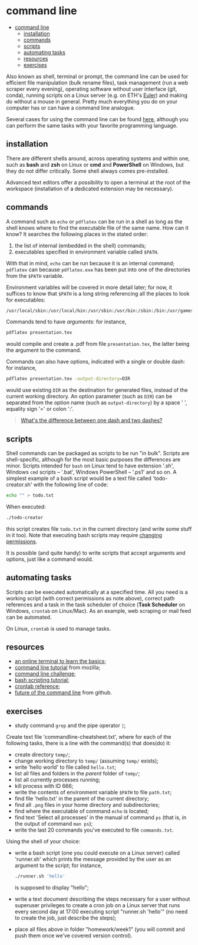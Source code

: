 # command line

- [command line](#command-line)
  - [installation](#installation)
  - [commands](#commands)
  - [scripts](#scripts)
  - [automating tasks](#automating-tasks)
  - [resources](#resources)
  - [exercises](#exercises)

Also known as shell, terminal or prompt, the command line can be used for efficient file manipulation (bulk rename files), task management (run a web scraper every evening), operating software without user interface (git, conda), running scripts on a Linux server (e.g. on ETH's [Euler](https://scicomp.ethz.ch/wiki/Scientific_computing_services)) and making do without a mouse in general. Pretty much everything you do on your computer has or can have a command line analogue.

Several cases for using the command line can be found [here](https://www.nature.com/articles/d41586-021-00263-0), although you can perform the same tasks with your favorite programming language.

## installation

There are different shells around, across operating systems and within one, such as **bash** and **zsh** on Linux or **cmd** and **PowerShell** on Windows, but they do not differ critically. Some shell always comes pre-installed.

Advanced text editors offer a possibility to open a terminal at the root of the workspace (installation of a dedicated extension may be necessary).

## commands

A command such as `echo` or `pdflatex` can be run in a shell as long as the shell knows where to find the executable file of the same name. How can it know? It searches the following places in the stated order:

1. the list of internal (embedded in the shell) commands;
2. executables specified in environment variable called `$PATH`.

With that in mind, `echo` can be run because it is an internal command; `pdflatex` can because `pdflatex.exe` has been put into one of the directories from the `$PATH` variable.

Environment variables will be covered in more detail later; for now, it suffices to know that `$PATH` is a long string referencing all the places to look for executables:
```bash
/usr/local/sbin:/usr/local/bin:/usr/sbin:/usr/bin:/sbin:/bin:/usr/games:/usr/local/games:/snap/bin:
```

Commands tend to have *arguments*: for instance,

```bash
pdflatex presentation.tex
```

would compile and create a .pdf from file `presentation.tex`, the latter being the argument to the command.

Commands can also have options, indicated with a single or double dash: for instance,

```bash
pdflatex presentation.tex -output-directory=DIR
```

would use existing `DIR` as the destination for generated files, instead of the current working directory. An option parameter (such as `DIR`) can be separated from the option name (such as `output-directory`) by a space ' ', equality sign '=' or colon ':'.

> [What's the difference between one dash and two dashes?](https://superuser.com/q/372203/1731633)

## scripts

Shell commands can be packaged as scripts to be run "in bulk". Scripts are  shell-specific, although for the most basic purposes the differences are minor. Scripts intended for `bash` on Linux tend to have extension '.sh', Windows `cmd` scripts &ndash; '.bat', Windows PowerShell &ndash; '.ps1' and so on. A simplest example of a bash script would be a text file called 'todo-creator.sh' with the following line of code:

```bash
echo "" > todo.txt
```

When executed:

```bash
./todo-creator
```

this script creates file `todo.txt` in the current directory (and write some stuff in it too). Note that executing bash scripts may require [changing permissions](https://www.redhat.com/sysadmin/introduction-chmod).

It is possible (and quite handy) to write scripts that accept arguments and options, just like a command would.

## automating tasks

Scripts can be executed automatically at a specified time. All you need is a working script (with correct permissions as note above), correct path references and a task in the task scheduler of choice (**Task Scheduler** on Windows, `crontab` on Linux/Mac). As an example, web scraping or mail feed can be automated.

On Linux, `crontab` is used to manage tasks.

## resources

- [an online terminal to learn the basics](https://cocalc.com/);
- [command line tutorial](https://developer.mozilla.org/en-US/docs/Learn/Tools_and_testing/Understanding_client-side_tools/Command_line) from mozilla;
- [command line challenge](https://cmdchallenge.com);
- [bash scripting tutorial](https://linuxconfig.org/bash-scripting-tutorial-for-beginners);
- [crontab reference](https://www.tutorialspoint.com/unix_commands/crontab.htm);
- [future of the command line](https://github.com/readme/featured/future-of-the-command-line) from github.

## exercises

- study command `grep` and the pipe operator `|`;

Create text file 'commandline-cheatsheet.txt', where for each of the following tasks, there is a line with the command(s) that does(do) it:

- create directory `temp/`;
- change working directory to `temp/` (assuming `temp/` exists);
- write 'hello world' to file called `hello.txt`;
- list all files and folders in the *parent* folder of `temp/`;
- list all currently processes running;
- kill process with ID 666;
- write the contents of environment variable `$PATH` to file `path.txt`;
- find file 'hello.txt' in the parent of the current directory;
- find all `.png` files in your home directory and subdirectories;
- find where the executable of command `echo` is located;
- find text 'Select all processes' in the manual of command `ps` (that is, in the output of command `man ps`);
- write the last 20 commands you've executed to file `commands.txt`.

Using the shell of your choice:

- write a bash script (one you could execute on a Linux server) called 'runner.sh' which prints the message provided by the user as an argument to the script; for instance,

  ```bash
  ./runner.sh 'hello'
  ```

  is supposed to display "hello";  
- write a text document describing the steps necessary for a user without superuser privileges to create a cron job on a Linux server that runs every second day at 17:00 executing script "runner.sh 'hello'" (no need to create the job, just describe the steps);
- place all files above in folder "homework/week1" (you will commit and push them once we've covered version control).

